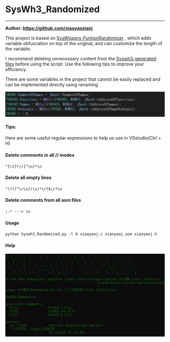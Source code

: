 #  SysWh3_Randomized

------

**Author: https://github.com/xiaoyaoxianj**

This project is based on  [SysWispers-FuntionRandomizer](https://github.com/nick-frischkorn/SysWhispers-FunctionRandomizer) , which adds variable obfuscation on top of the original, and can customize the length of the variable.

I recommend deleting unnecessary content from the [Syswh3-generated files](https://github.com/klezVirus/SysWhispers3) before using the script. Use the following tips to improve your efficiency.

There are some variables in the project that cannot be easily replaced and can be implemented directly using renaming

![](.\Syswh3_Randomized\bug.png)

#### Tips:

 Here are some useful regular expressions to help us use in VSstudio(Ctrl + H)

#### Delete comments in all // modes

```
^[\t]*//[^\n]*\n
```

#### Delete all empty lines

```
^(?([^\r\n])\s)*\r?$\r?\n
```

#### Delete comments from all asm files

```
;.* ---> \n
```

#### Usage

```
python Syswh3_Randomized.py -l 6 xiaoyaoj.c xiaoyaoj.asm xiaoyaoj.h
```

#### Help

![](.\Syswh3_Randomized\Syswh3_Randomizd.png)

